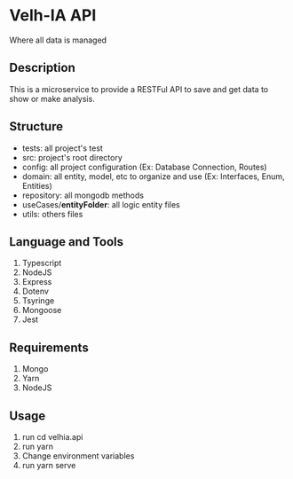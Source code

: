 # Velh-IA API

Where all data is managed

## Description
This is a microservice to provide a RESTFul API to save and get data to show or make analysis.

## Structure
* tests: all project's test
* src: project's root directory
* config: all project configuration (Ex: Database Connection, Routes)
* domain: all entity, model, etc to organize and use (Ex: Interfaces, Enum, Entities)
* repository: all mongodb methods
* useCases/**entityFolder**: all logic entity files
* utils: others files

## Language and Tools
1. Typescript
2. NodeJS
3. Express
4. Dotenv
5. Tsyringe
6. Mongoose
7. Jest

## Requirements
1. Mongo
2. Yarn
3. NodeJS

## Usage
1. run cd velhia.api
2. run yarn
3. Change environment variables
3. run yarn serve 
